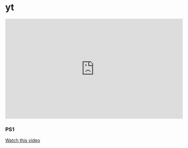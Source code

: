 # yt

<iframe width="560" height="315" src="https://www.youtube.com/watch?v=7P4HCzO-y4A" frameborder="0" allow="accelerometer; autoplay; encrypted-media; gyroscope; picture-in-picture" allowfullscreen></iframe>



### PS1

[Watch this video](https://www.youtube.com/watch?v=7P4HCzO-y4A)
